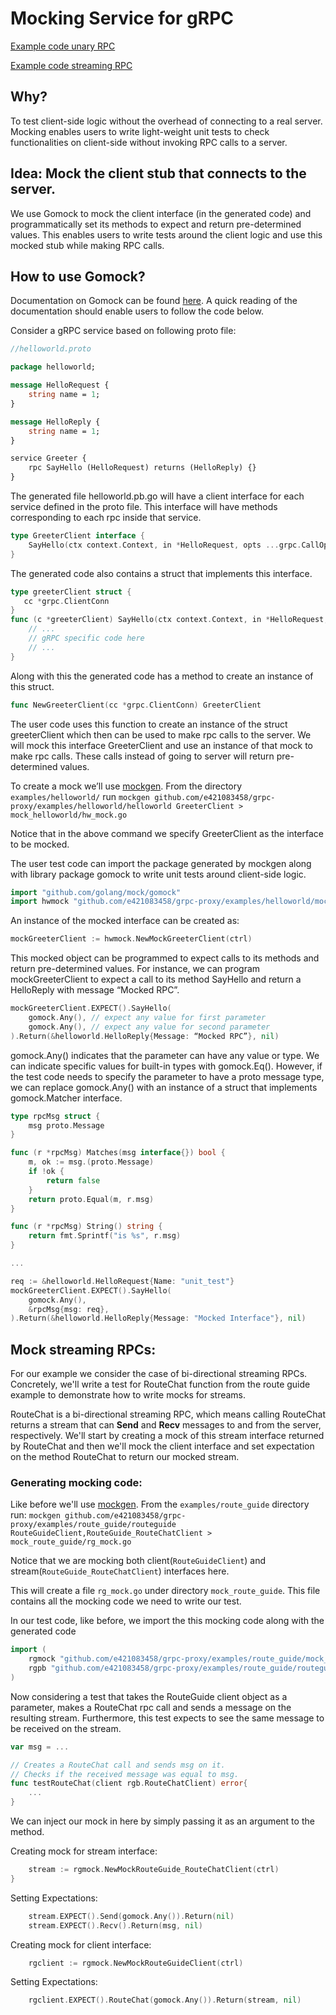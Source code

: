 # Mocking Service for gRPC

[Example code unary RPC](https://github.com/grpc/grpc-go/tree/master/examples/helloworld/mock_helloworld)

[Example code streaming RPC](https://github.com/grpc/grpc-go/tree/master/examples/route_guide/mock_routeguide)

## Why?

To test client-side logic without the overhead of connecting to a real server. Mocking enables users to write light-weight unit tests to check functionalities on client-side without invoking RPC calls to a server.

## Idea: Mock the client stub that connects to the server.

We use Gomock to mock the client interface (in the generated code) and programmatically set its methods to expect and return pre-determined values. This enables users to write tests around the client logic and use this mocked stub while making RPC calls.

## How to use Gomock?

Documentation on Gomock can be found [here](https://github.com/golang/mock).
A quick reading of the documentation should enable users to follow the code below.

Consider a gRPC service based on following proto file:

```proto
//helloworld.proto

package helloworld;

message HelloRequest {
    string name = 1;
}

message HelloReply {
    string name = 1;
}

service Greeter {
    rpc SayHello (HelloRequest) returns (HelloReply) {}
}
```

The generated file helloworld.pb.go will have a client interface for each service defined in the proto file. This interface will have methods corresponding to each rpc inside that service.

```Go
type GreeterClient interface {
    SayHello(ctx context.Context, in *HelloRequest, opts ...grpc.CallOption) (*HelloReply, error)
}
```

The generated code also contains a struct that implements this interface.

```Go
type greeterClient struct {
   cc *grpc.ClientConn
}
func (c *greeterClient) SayHello(ctx context.Context, in *HelloRequest, opts ...grpc.CallOption) (*HelloReply, error){
    // ...
    // gRPC specific code here
    // ...
}
```

Along with this the generated code has a method to create an instance of this struct.
```Go
func NewGreeterClient(cc *grpc.ClientConn) GreeterClient
```

The user code uses this function to create an instance of the struct greeterClient which then can be used to make rpc calls to the server.
We will mock this interface GreeterClient and use an instance of that mock to make rpc calls. These calls instead of going to server will return pre-determined values.

To create a mock we’ll use [mockgen](https://github.com/golang/mock#running-mockgen).
From the directory ``` examples/helloworld/ ``` run ``` mockgen github.com/e421083458/grpc-proxy/examples/helloworld/helloworld GreeterClient > mock_helloworld/hw_mock.go ```

Notice that in the above command we specify GreeterClient as the interface to be mocked.

The user test code can import the package generated by mockgen along with library package gomock to write unit tests around client-side logic.
```Go
import "github.com/golang/mock/gomock"
import hwmock "github.com/e421083458/grpc-proxy/examples/helloworld/mock_helloworld"
```

An instance of the mocked interface can be created as:
```Go
mockGreeterClient := hwmock.NewMockGreeterClient(ctrl)
```
This mocked object can be programmed to expect calls to its methods and return pre-determined values. For instance, we can program mockGreeterClient to expect a call to its method SayHello and return a HelloReply with message “Mocked RPC”.

```Go
mockGreeterClient.EXPECT().SayHello(
    gomock.Any(), // expect any value for first parameter
    gomock.Any(), // expect any value for second parameter
).Return(&helloworld.HelloReply{Message: “Mocked RPC”}, nil)
```

gomock.Any() indicates that the parameter can have any value or type. We can indicate specific values for built-in types with gomock.Eq().
However, if the test code needs to specify the parameter to have a proto message type, we can replace gomock.Any() with an instance of a struct that implements gomock.Matcher interface.

```Go
type rpcMsg struct {
    msg proto.Message
}

func (r *rpcMsg) Matches(msg interface{}) bool {
    m, ok := msg.(proto.Message)
    if !ok {
        return false
    }
    return proto.Equal(m, r.msg)
}

func (r *rpcMsg) String() string {
    return fmt.Sprintf("is %s", r.msg)
}

...

req := &helloworld.HelloRequest{Name: "unit_test"}
mockGreeterClient.EXPECT().SayHello(
    gomock.Any(),
    &rpcMsg{msg: req},
).Return(&helloworld.HelloReply{Message: "Mocked Interface"}, nil)
```

## Mock streaming RPCs:

For our example we consider the case of bi-directional streaming RPCs. Concretely, we'll write a test for RouteChat function from the route guide example to demonstrate how to write mocks for streams.

RouteChat is a bi-directional streaming RPC, which means calling RouteChat returns a stream that can __Send__ and __Recv__ messages to  and from the server, respectively. We'll start by creating a mock of this stream interface returned by RouteChat and then we'll mock the client interface and set expectation on the method RouteChat to return our mocked stream.

### Generating mocking code:
Like before we'll use [mockgen](https://github.com/golang/mock#running-mockgen). From the `examples/route_guide` directory run:  `mockgen github.com/e421083458/grpc-proxy/examples/route_guide/routeguide RouteGuideClient,RouteGuide_RouteChatClient > mock_route_guide/rg_mock.go`

Notice that we are mocking both client(`RouteGuideClient`) and stream(`RouteGuide_RouteChatClient`) interfaces here.

This will create a file `rg_mock.go` under directory `mock_route_guide`. This file contains all the mocking code we need to write our test.

In our test code, like before, we import the this mocking code along with the generated code

```go
import (
    rgmock "github.com/e421083458/grpc-proxy/examples/route_guide/mock_routeguide"
    rgpb "github.com/e421083458/grpc-proxy/examples/route_guide/routeguide"
)
```

Now considering a test that takes the RouteGuide client object as a parameter, makes a RouteChat rpc call and sends a message on the resulting stream. Furthermore, this test expects to see the same message to be received on the stream. 

```go
var msg = ...

// Creates a RouteChat call and sends msg on it.
// Checks if the received message was equal to msg.
func testRouteChat(client rgb.RouteChatClient) error{
    ...
}
```

We can inject our mock in here by simply passing it as an argument to the method.

Creating mock for stream interface:

```go
    stream := rgmock.NewMockRouteGuide_RouteChatClient(ctrl)
}
```

Setting Expectations:

```go
    stream.EXPECT().Send(gomock.Any()).Return(nil)
    stream.EXPECT().Recv().Return(msg, nil)
```

Creating mock for client interface:

```go
    rgclient := rgmock.NewMockRouteGuideClient(ctrl)
```

Setting Expectations:

```go
    rgclient.EXPECT().RouteChat(gomock.Any()).Return(stream, nil)
```
